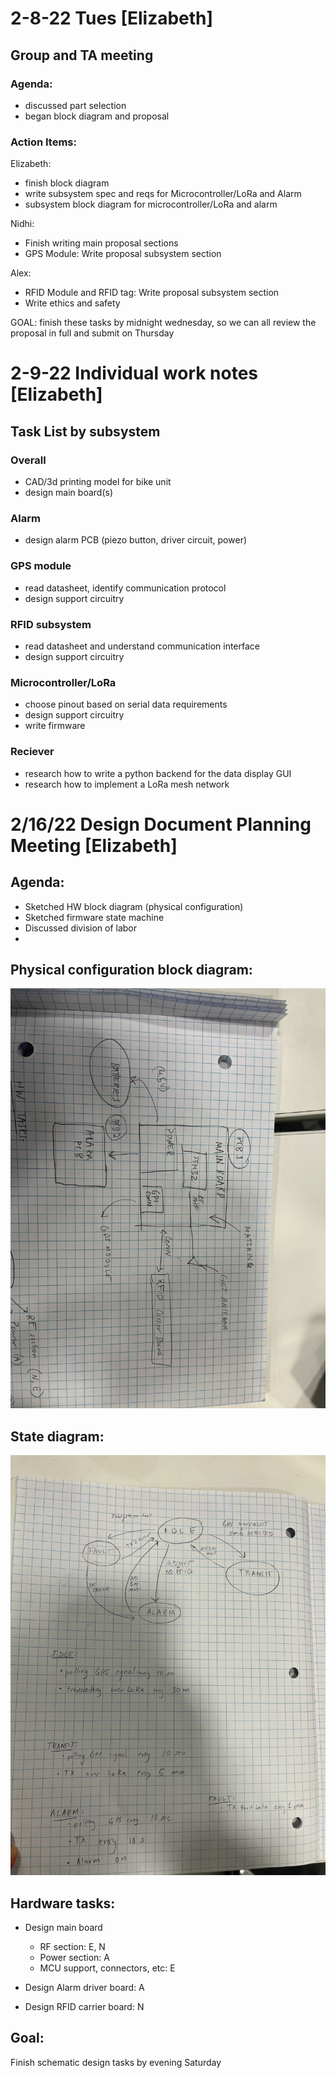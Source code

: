 # 2-8-22 Tues [Elizabeth]
## Group and TA meeting

### Agenda: 

- discussed part selection
- began block diagram and proposal 

### Action Items: 


Elizabeth: 
- finish block diagram 
- write subsystem spec and reqs for Microcontroller/LoRa and Alarm 
- subsystem block diagram for microcontroller/LoRa and alarm 


Nidhi: 
- Finish writing main proposal sections
- GPS Module: Write proposal subsystem section


Alex:
- RFID Module and RFID tag: Write proposal subsystem section 
- Write ethics and safety

GOAL: finish these tasks by midnight wednesday, so we can all review the proposal in full and submit on Thursday

# 2-9-22 Individual work notes [Elizabeth]

## Task List by subsystem

### Overall
- CAD/3d printing model for bike unit 
- design main board(s)



### Alarm 
- design alarm PCB (piezo button, driver circuit, power)


### GPS module 

- read datasheet, identify communication protocol 
- design support circuitry

### RFID subsystem 

- read datasheet and understand communication interface
- design support circuitry


### Microcontroller/LoRa

- choose pinout based on serial data requirements
- design support circuitry
- write firmware 

### Reciever 

- research how to write a python backend for the data display GUI
- research how to implement a LoRa mesh network 

# 2/16/22 Design Document Planning Meeting [Elizabeth]

## Agenda: 
- Sketched HW block diagram (physical configuration)
- Sketched firmware state machine
- Discussed division of labor 
- 
## Physical configuration block diagram: 

![physical config](physical_config_block_diagram.jpeg
)

## State diagram: 

![state_diagram](state_diagram.jpeg)

## Hardware tasks: 

- Design main board 
   - RF section: E, N
   - Power section: A
   - MCU support, connectors, etc: E

- Design Alarm driver board: A 
- Design RFID carrier board: N 


## Goal: 

Finish schematic design tasks by evening Saturday
















